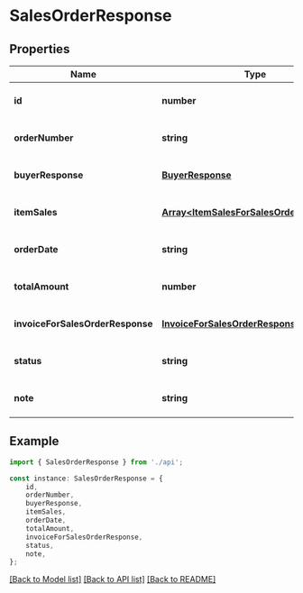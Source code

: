 # SalesOrderResponse


## Properties

Name | Type | Description | Notes
------------ | ------------- | ------------- | -------------
**id** | **number** |  | [optional] [default to undefined]
**orderNumber** | **string** |  | [optional] [default to undefined]
**buyerResponse** | [**BuyerResponse**](BuyerResponse.md) |  | [optional] [default to undefined]
**itemSales** | [**Array&lt;ItemSalesForSalesOrderResponse&gt;**](ItemSalesForSalesOrderResponse.md) |  | [optional] [default to undefined]
**orderDate** | **string** |  | [optional] [default to undefined]
**totalAmount** | **number** |  | [optional] [default to undefined]
**invoiceForSalesOrderResponse** | [**InvoiceForSalesOrderResponse**](InvoiceForSalesOrderResponse.md) |  | [optional] [default to undefined]
**status** | **string** |  | [optional] [default to undefined]
**note** | **string** |  | [optional] [default to undefined]

## Example

```typescript
import { SalesOrderResponse } from './api';

const instance: SalesOrderResponse = {
    id,
    orderNumber,
    buyerResponse,
    itemSales,
    orderDate,
    totalAmount,
    invoiceForSalesOrderResponse,
    status,
    note,
};
```

[[Back to Model list]](../README.md#documentation-for-models) [[Back to API list]](../README.md#documentation-for-api-endpoints) [[Back to README]](../README.md)
